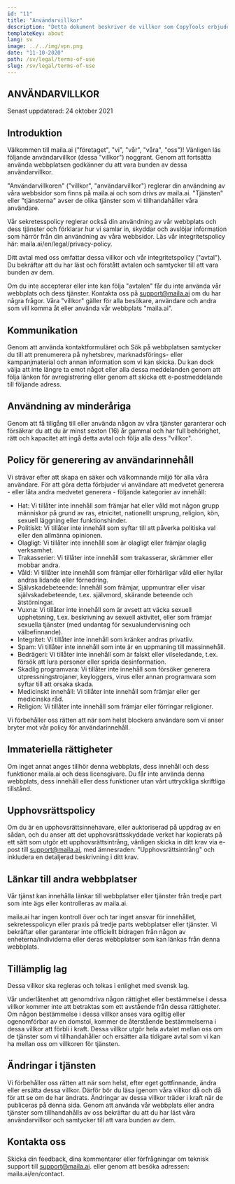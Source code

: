 ```yaml
---
id: "11"
title: "Användarvillkor"
description: "Detta dokument beskriver de villkor som CopyTools erbjuder dig. Genom att använda vår tjänst måste du godkänna dessa villkor."
templateKey: about
lang: sv
image: ../../img/vpn.png
date: "11-10-2020"
path: /sv/legal/terms-of-use
slug: /sv/legal/terms-of-use
---
```


## ANVÄNDARVILLKOR

Senast uppdaterad: 24 oktober 2021

## Introduktion

Välkommen till maila.ai ("företaget", "vi", "vår", "våra", "oss")! Vänligen läs följande användarvillkor (dessa "villkor") noggrant. Genom att fortsätta använda webbplatsen godkänner du att vara bunden av dessa användarvillkor.

"Användarvillkoren" ("villkor", "användarvillkor") reglerar din användning av våra webbsidor som finns på maila.ai och som drivs av maila.ai. "Tjänsten" eller "tjänsterna" avser de olika tjänster som vi tillhandahåller våra användare.

Vår sekretesspolicy reglerar också din användning av vår webbplats och dess tjänster och förklarar hur vi samlar in, skyddar och avslöjar information som härrör från din användning av våra webbsidor. Läs vår integritetspolicy här: maila.ai/en/legal/privacy-policy.

Ditt avtal med oss omfattar dessa villkor och vår integritetspolicy ("avtal"). Du bekräftar att du har läst och förstått avtalen och samtycker till att vara bunden av dem.

Om du inte accepterar eller inte kan följa "avtalen" får du inte använda vår webbplats och dess tjänster. Kontakta oss på support@maila.ai om du har några frågor. Våra "villkor" gäller för alla besökare, användare och andra som vill komma åt eller använda vår webbplats "maila.ai".

## Kommunikation

Genom att använda kontaktformuläret och Sök på webbplatsen samtycker du till att prenumerera på nyhetsbrev, marknadsförings- eller kampanjmaterial och annan information som vi kan skicka. Du kan dock välja att inte längre ta emot något eller alla dessa meddelanden genom att följa länken för avregistrering eller genom att skicka ett e-postmeddelande till följande adress.

## Användning av minderåriga

Genom att få tillgång till eller använda någon av våra tjänster garanterar och försäkrar du att du är minst sexton (16) år gammal och har full behörighet, rätt och kapacitet att ingå detta avtal och följa alla dess "villkor".

## Policy för generering av användarinnehåll

Vi strävar efter att skapa en säker och välkomnande miljö för alla våra användare. För att göra detta förbjuder vi användare att medvetet generera - eller låta andra medvetet generera - följande kategorier av innehåll:

- Hat: Vi tillåter inte innehåll som främjar hat eller våld mot någon grupp människor på grund av ras, etnicitet, nationellt ursprung, religion, kön, sexuell läggning eller funktionshinder.
- Politiskt: Vi tillåter inte innehåll som syftar till att påverka politiska val eller den allmänna opinionen.
- Olagligt: Vi tillåter inte innehåll som är olagligt eller främjar olaglig verksamhet.
- Trakasserier: Vi tillåter inte innehåll som trakasserar, skrämmer eller mobbar andra.
- Våld: Vi tillåter inte innehåll som främjar eller förhärligar våld eller hyllar andras lidande eller förnedring.
- Självskadebeteende: Innehåll som främjar, uppmuntrar eller visar självskadebeteende, t.ex. självmord, skärande beteende och ätstörningar.
- Vuxna: Vi tillåter inte innehåll som är avsett att väcka sexuell upphetsning, t.ex. beskrivning av sexuell aktivitet, eller som främjar sexuella tjänster (med undantag för sexualundervisning och välbefinnande).
- Integritet: Vi tillåter inte innehåll som kränker andras privatliv.
- Spam: Vi tillåter inte innehåll som inte är en uppmaning till massinnehåll.
- Bedrägeri: Vi tillåter inte innehåll som är falskt eller vilseledande, t.ex. försök att lura personer eller sprida desinformation.
- Skadlig programvara: Vi tillåter inte innehåll som försöker generera utpressningstrojaner, keyloggers, virus eller annan programvara som syftar till att orsaka skada.
- Medicinskt innehåll: Vi tillåter inte innehåll som främjar eller ger medicinska råd.
- Religion: Vi tillåter inte innehåll som främjar eller förringar religioner.

Vi förbehåller oss rätten att när som helst blockera användare som vi anser bryter mot vår policy för användarinnehåll.

## Immateriella rättigheter

Om inget annat anges tillhör denna webbplats, dess innehåll och dess funktioner maila.ai och dess licensgivare. Du får inte använda denna webbplats, dess innehåll eller dess funktioner utan vårt uttryckliga skriftliga tillstånd.

## Upphovsrättspolicy

Om du är en upphovsrättsinnehavare, eller auktoriserad på uppdrag av en sådan, och du anser att det upphovsrättsskyddade verket har kopierats på ett sätt som utgör ett upphovsrättsintrång, vänligen skicka in ditt krav via e-post till support@maila.ai, med ämnesraden: "Upphovsrättsintrång" och inkludera en detaljerad beskrivning i ditt krav.

## Länkar till andra webbplatser

Vår tjänst kan innehålla länkar till webbplatser eller tjänster från tredje part som inte ägs eller kontrolleras av maila.ai.

maila.ai har ingen kontroll över och tar inget ansvar för innehållet, sekretesspolicyn eller praxis på tredje parts webbplatser eller tjänster. Vi bekräftar eller garanterar inte officiellt bidragen från någon av enheterna/individerna eller deras webbplatser som kan länkas från denna webbplats.

## Tillämplig lag

Dessa villkor ska regleras och tolkas i enlighet med svensk lag.

Vår underlåtenhet att genomdriva någon rättighet eller bestämmelse i dessa villkor kommer inte att betraktas som ett avstående från dessa rättigheter. Om någon bestämmelse i dessa villkor anses vara ogiltig eller ogenomförbar av en domstol, kommer de återstående bestämmelserna i dessa villkor att förbli i kraft. Dessa villkor utgör hela avtalet mellan oss om de tjänster som vi tillhandahåller och ersätter alla tidigare avtal som vi kan ha mellan oss om villkoren för tjänsten.

## Ändringar i tjänsten

Vi förbehåller oss rätten att när som helst, efter eget gottfinnande, ändra eller ersätta dessa villkor. Därför bör du läsa igenom våra villkor då och då för att se om de har ändrats. Ändringar av dessa villkor träder i kraft när de publiceras på denna sida. Genom att använda vår webbplats eller andra tjänster som tillhandahålls av oss bekräftar du att du har läst våra användarvillkor och samtycker till att vara bunden av dem.

## Kontakta oss

Skicka din feedback, dina kommentarer eller förfrågningar om teknisk support till support@maila.ai. eller genom att besöka adressen: maila.ai/en/contact.
